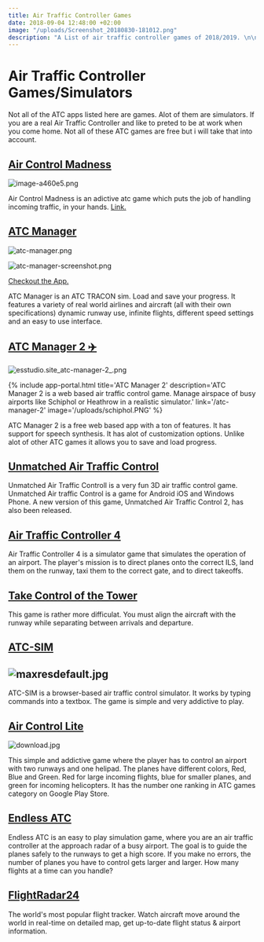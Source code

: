 ```yaml
---
title: Air Traffic Controller Games
date: 2018-09-04 12:48:00 +02:00
image: "/uploads/Screenshot_20180830-181012.png"
description: "A List of air traffic controller games of 2018/2019. \n\n"
---
```


# Air Traffic Controller Games/Simulators

Not all of the ATC apps listed here are games. Alot of them are simulators. If you are a real Air Traffic Controller and like to preted to be at work when you come home. Not all of these ATC games are free but i will take that into account.

## [Air Control Madness](https://play.google.com/store/apps/details?id=com.EchoSierraStudio.AirControlMadness&hl=en_US)

![image-a460e5.png](/uploads/image-a460e5.png)

Air Control Madness is an adictive  atc game which puts the job of handling incoming traffic, in your hands. [Link.](https://play.google.com/store/apps/details?id=com.EchoSierraStudio.AirControlMadness)

## [ATC Manager](https://play.google.com/store/apps/details?id=com.EchoSierraStudio.ATCManager)

![atc-manager.png](/uploads/atc-manager.png)

![atc-manager-screenshot.png](/uploads/atc-manager-screenshot.png)

[Checkout the App.](https://play.google.com/store/apps/details?id=com.EchoSierraStudio.ATCManager)

ATC Manager is an ATC TRACON sim. Load and save your progress. It features a variety of real world airlines and aircraft (all with their own specifications) dynamic runway use, infinite flights, different speed settings and an easy to use interface.

## [ATC Manager 2 ✈️](https://esstudio.site/atc-manager-2)

![esstudio.site_atc-manager-2_.png](/uploads/esstudio.site_atc-manager-2_.png)

{% include app-portal.html title='ATC Manager 2' description='ATC Manager 2 is a web based air traffic control game. Manage airspace of busy airports like Schiphol or Heathrow in a realistic simulator.' link='/atc-manager-2' image='/uploads/schiphol.PNG' %}

ATC Manager 2 is a free web based app with a ton of features. It has support for speech synthesis. It has alot of customization options. Unlike alot of other ATC games it allows you to save and load progress.

## **[Unmatched Air Traffic Control](https://www.facebook.com/unmatchedairtraffic/)**

Unmatched Air Traffic Controll is a very fun 3D air traffic control game. Unmatched Air traffic Control is a game for Android iOS and Windows Phone. A new version of this game, Unmatched Air Traffic Control 2, has also been released.

## **[Air Traffic Controller 4](https://www.amazon.com/Techno-Traffic-Controller-International-Airport/dp/B01EK2460S)**

Air Traffic Controller 4 is a simulator game  that simulates the operation of an airport. The player's mission is to direct planes onto the correct ILS, land them on the runway, taxi them to the correct gate, and to direct takeoffs.

## **[Take Control of the Tower](https://play.google.com/store/apps/details?id=air.nu.strafwerk.takecontrol)**

This game is rather more difficulat. You must align the aircraft with the runway while separating between arrivals and departure.

## **[ATC-SIM](https://atc-sim.com/)**

## ![maxresdefault.jpg](/uploads/maxresdefault.jpg)

ATC-SIM is a browser-based air traffic control simulator. It works by typing commands into a textbox. The game is simple and very addictive to play.

## **[Air Control Lite](https://play.google.com/store/apps/details?id=dk.logisoft.aircontrol&hl=nl)**

![download.jpg](/uploads/download.jpg)

This simple and addictive game where the player has to control an airport with two runways and one helipad. The planes have different colors, Red, Blue and Green. Red for large incoming flights, blue for smaller planes, and green for incoming helicopters. It has the number one ranking in ATC games category on Google Play Store.

## **[Endless ATC](https://store.steampowered.com/app/666610/Endless_ATC/)**

Endless ATC is an easy to play simulation game, where you are an air traffic controller at the approach radar of a busy airport. The goal is to guide the planes safely to the runways to get a high score. If you make no errors, the number of planes you have to control gets larger and larger. How many flights at a time can you handle?

## **[FlightRadar24](https://www.flightradar24.com/60,15/6)**

The world's most popular flight tracker. Watch aircraft move around the world in real-time on detailed map, get up-to-date flight status & airport information.